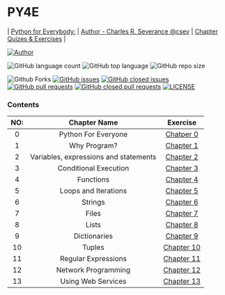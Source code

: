 # PY4E
| [Python for Everybody:](https://py4e.com/) | [Author - Charles R. Severance @csev](https://online.dr-chuck.com/) | [Chapter Quizes & Exercises](#Contents) |

[![Author](https://img.shields.io/badge/Author-AdventureAdept-blue)](https://www.github.com/AdventureAdept)

![GitHub language count](https://img.shields.io/github/languages/count/AdventureAdept0/PY4E)
![GitHub top language](https://img.shields.io/github/languages/top/AdventureAdept0/PY4E)
![GitHub repo size](https://img.shields.io/github/repo-size/AdventureAdept0/PY4E)

![Github Forks](https://img.shields.io/github/forks/AdventureAdept0/PY4E?color=lime)
[![GitHub issues](https://img.shields.io/github/issues/AdventureAdept0/PY4E?color=lime)](https://github.com/AdventureAdept0/PY4E/issues)
[![GitHub closed issues](https://img.shields.io/github/issues-closed/AdventureAdept0/PY4E?color=lime)](https://github.com/AdventureAdept0/PY4E/issues?q=is%3Aissue+is%3Aclosed)
[![GitHub pull requests](https://img.shields.io/github/issues-pr/AdventureAdept0/PY4E?color=lime)](https://github.com/AdventureAdept0/PY4E/pulls)
[![GitHub closed pull requests](https://img.shields.io/github/issues-pr/AdventureAdept0/PY4E?color=lime)](https://github.com/AdventureAdept0/PY4E/pulls?q=is%3Apr+is%3Aclosed)
[![LICENSE](https://img.shields.io/github/license/AdventureAdept0/PY4E?color=lime)](https://github.com/AdventureAdept0/PY4E/blob/main/LICENSE)

### Contents
|NO:|Chapter Name|Exercise|
|:----:|:----------:|:--------------:|
|0| Python For Everyone|[Chatper 0](https://github.com/AdventureAdept/PY4E/blob/main/py4e.py)|
|1| Why Program?|[Chapter 1](https://github.com/AdventureAdept/PY4E/tree/main/Chapter%201)||
|2| Variables, expressions and statements|[Chapter 2](https://github.com/AdventureAdept/PY4E/tree/main/Chapter%202)||
|3| Conditional Execution|[Chapter 3](https://github.com/AdventureAdept/PY4E/tree/main/Chapter%203)||
|4| Functions|[Chapter 4](https://github.com/AdventureAdept/PY4E/tree/main/Chapter%204)||
|5| Loops and Iterations|[Chapter 5](https://github.com/AdventureAdept/PY4E/tree/main/Chapter%205)||
|6| Strings|[Chapter 6](https://github.com/AdventureAdept/PY4E/tree/main/Chapter%206)||
|7| Files|[Chapter 7](https://github.com/AdventureAdept/PY4E/tree/main/Chapter%207)||
|8| Lists|[Chapter 8](https://github.com/AdventureAdept/PY4E/tree/main/Chapter%208)||
|9| Dictionaries|[Chapter 9](https://github.com/AdventureAdept/PY4E/tree/main/Chapter%209)||
|10| Tuples|[Chapter 10](https://github.com/AdventureAdept/PY4E/tree/main/Chapter%2010)||
|11| Regular Expressions|[Chapter 11](https://github.com/AdventureAdept/PY4E/tree/main/Chapter%2011)||
|12| Network Programming|[Chapter 12](https://github.com/AdventureAdept0/PY4E/tree/main/Chapter%2012)||
|13| Using Web Services|[Chapter 13](https://github.com/AdventureAdept0/PY4E/tree/main/Chapter%2013)||
